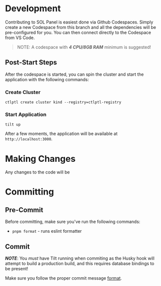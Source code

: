 # Development

Contributing to SOL Panel is easiest done via Github Codespaces.
Simply create a new Codespace from this branch and all the dependencies will be pre-configured for you.
You can then connect directly to the Codespace from VS Code.

> NOTE: A codespace with **_4 CPU/8GB RAM_** minimum is suggested!

## Post-Start Steps

After the codespace is started, you can spin the cluster and start the application with the following commands:

### Create Cluster

`ctlptl create cluster kind --registry=ctlptl-registry`

### Start Application

`tilt up`

After a few moments, the application will be available at `http://localhost:3000`.

# Making Changes

Any changes to the code will be

# Committing

## Pre-Commit

Before committing, make sure you've run the following commands:

- `pnpm format` - runs eslint formatter

## Commit

**_NOTE_**: You _must_ have Tilt running when commiting as the Husky hook will attempt to build
a production build, and this requires database bindings to be present!

Make sure you follow the proper commit message [format](https://github.com/angular/angular/blob/main/CONTRIBUTING.md#-commit-message-format).
